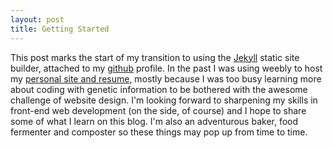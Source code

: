 ```yaml
---
layout: post
title: Getting Started
---
```

This post marks the start of my transition to using the [Jekyll](https://jekyllrb.com/) static site builder, attached to my [github](https://github.com/jmicrobe) profile. In the past I was using weebly to host my [personal site and resume](http://jessicamicrobe.weebly.com/), mostly because I was too busy learning more about coding with genetic information to be bothered with the awesome challenge of website design. I'm looking forward to sharpening my skills in front-end web development (on the side, of course) and I hope to share some of what I learn on this blog. I'm also an adventurous baker, food fermenter and composter so these things may pop up from time to time. 
